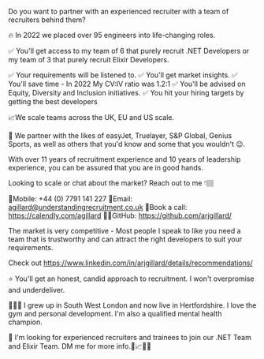 Do you want to partner with an experienced recruiter with a team of recruiters behind them?

🔥 In 2022 we placed over 95 engineers into life-changing roles. 

✅ You'll get access to my team of 6 that purely recruit .NET Developers or my team of 3 that purely recruit Elixir Developers.

✅ Your requirements will be listened to.
✅ You'll get market insights.
✅ You'll save time - In 2022 My CV:IV ratio was 1.2:1
✅ You'll be advised on Equity, Diversity and Inclusion initiatives.
✅ You hit your hiring targets by getting the best developers

📈We scale teams across the UK, EU and US scale.

🤝 We partner with the likes of easyJet, Truelayer, S&P Global, Genius Sports, as well as others that you'd know and some that you wouldn't 😉.

With over 11 years of recruitment experience and 10 years of leadership experience, you can be assured that you are in good hands.

Looking to scale or chat about the market? Reach out to me 👇🏽

📱Mobile: +44 (0) 7791 141 227
📧Email: agillard@understandingrecruitment.co.uk
📆Book a call: https://calendly.com/agillard
👨‍💻GitHub: https://github.com/arjgillard/

The market is very competitive - Most people I speak to like you need a team that is trustworthy and can attract the right developers to suit your requirements.

Check out https://www.linkedin.com/in/arjgillard/details/recommendations/ 

⭐️ You'll get an honest, candid approach to recruitment. I won't overpromise and underdeliver.

🙋🏽‍♂️ I grew up in South West London and now live in Hertfordshire. I love the gym and personal development. I'm also a qualified mental health champion.

🚀 I'm looking for experienced recruiters and trainees to join our .NET Team and Elixir Team. DM me for more info.🚀📈🔥🤝
